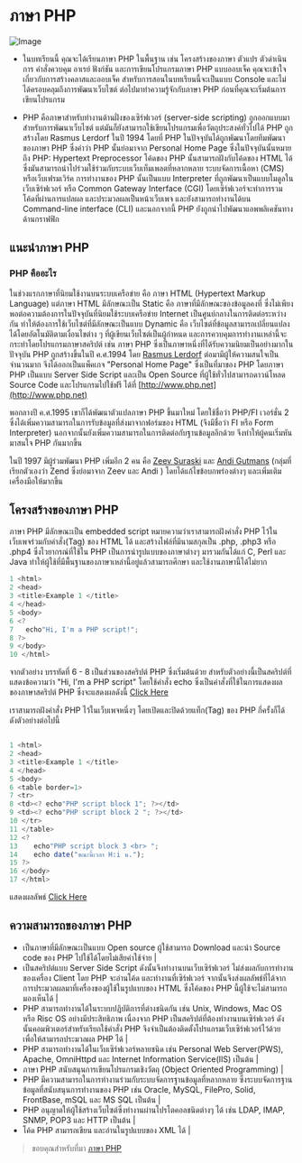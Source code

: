 ﻿# ภาษา PHP
![Image](https://www.crispinfox.com/wp-content/uploads/2015/10/php.jpg)


* ในบทเรียนนี้ คุณจะได้เรียนภาษา PHP ในพื้นฐาน เช่น โครงสร้างของภาษา ตัวแปร ตัวดำเนินการ คำสั่งควบคุม อาเรย์ ฟังก์ชัน และการเขียนโปรแกรมภาษา PHP แบบออบเจ็ค คุณจะเข้าใจเกี่ยวกับการสร้างคลาสและออบเจ็ค สำหรับการสอนในบทเรียนนี้จะเป็นแบบ Console และไม่ได้ครอบคลุมถึงการพัฒนาเว็บไซต์ ต่อไปมาทำความรู้จักกับภาษา PHP ก่อนที่คุณจะเริ่มต้นการเขียนโปรแกรม

* PHP คือภาษาสำหรับทำงานด้านฝั่งของเซิร์ฟเวอร์ (server-side scripting) ถูกออกแบบมาสำหรับการพัฒนาเว็บไซต์ แต่มันก็ยังสามารถใช้เขียนโปรแกรมเพื่อวัตถุประสงค์ทั่วไปได้ PHP ถูกสร้างโดย Rasmus Lerdorf ในปี 1994 โดยที่ PHP ในปัจจุบันได้ถูกพัฒนาโดยทีมพัฒนาของภาษา PHP ซึ่งคำว่า PHP นั้นย่อมาจาก Personal Home Page ซึ่งในปัจจุบันนั้นหมายถึง PHP: Hypertext Preprocessor โค้ดของ PHP นั้นสามารถฝังกับโค้ดของ HTML ได้ ซึ่งมันสามารถนำไปร่วมใช้ร่วมกับระบบเว็บเท็มเพลตที่หลากหลาย ระบบจัดการเนื้อหา (CMS) หรือเว็บเฟรมเวิร์ค การทำงานของ PHP นั้นเป็นแบบ Interpreter ที่ถูกพัฒนาเป็นแบบโมดูลในเว็บเซิร์ฟเวอร์ หรือ Common Gateway Interface (CGI) โดยเซิร์ฟเวอร์จะทำการรวมโค้ดที่ผ่านการแปลผล และประมวลผลเป็นหน้าเว็บเพจ และยังสามารถทำงานได้บน Command-line interface (CLI) และนอกจากนี้ PHP ยังถูกนำไปพัฒนาแอพพลิเคชันทางด้านกราฟฟิก



## แนะนำภาษา PHP
### PHP คืออะไร
  ในช่วงแรกภาษาที่นิยมใช้งานบนระบบเครือข่าย คือ ภาษา HTML (Hypertext Markup Language) แต่ภาษา HTML มีลักษณะเป็น Static คือ ภาษาที่มีลักษณะของข้อมูลคงที่ ซึ่งไม่เพียงพอต่อความต้องการในปัจจุบันที่นิยมใช้ระบบเครือข่าย Internet เป็นศูนย์กลางในการติดต่อระหว่างกัน ทำให้ต้องการใช้เว็บไซต์ที่มีลักษณะเป็นแบบ Dynamic คือ เว็บไซต์ที่ข้อมูลสามารถเปลี่ยนแปลงได้โดยอัตโนมัติตามเงื่อนไขต่าง ๆ ที่ผู้เขียนเว็บไซต์เป็นผู้กำหนด และการควบคุมการทำงานเหล่านี้จะกระทำโดยโปรแกรมภาษาสคริปต์ เช่น ภาษา PHP ซึ่งเป็นภาษาหนึ่งที่ได้รับความนิยมเป็นอย่างมากในปัจจุบัน
 PHP ถูกสร้างขึ้นในปี ค.ศ.1994 โดย [Rasmus Lerdorf](http://lerdorf.com/bio.php) ต่อมามีผู้ให้ความสนใจเป็นจำนวนมาก จึงได้ออกเป็นแพ็คเกจ "Personal Home Page" ซึ่งเป็นที่มาของ PHP โดยภาษา PHP เป็นแบบ Server Side Script และเป็น Open Source ที่ผู้ใช้ทั่วไปสามารถดาวน์โหลด Source Code และโปรแกรมไปใช้ฟรี ได้ที่ [http://www.php.net](http://www.php.net)
  
  พอกลางปี ค.ศ.1995 เขาก็ได้พัฒนาตัวแปลภาษา PHP ขึ้นมาใหม่ โดยใช้ชื่อว่า PHP/FI เวอร์ชั่น 2 ซึ่งได้เพิ่มความสามารถในการรับข้อมูลที่ส่งมาจากฟอร์มของ HTML (จึงมีชื่อว่า FI หรือ Form Interpreter) นอกจากนั้นยังเพิ่มความสามารถในการติดต่อกับฐานข้อมูลอีกด้วย จึงทำให้ผู้คนเริ่มหันมาสนใจ PHP กันมากขึ้น 
  
  ในปี 1997 มีผู้ร่วมพัฒนา PHP เพิ่มอีก 2 คน คือ [Zeev Suraski](https://en.wikipedia.org/wiki/Zeev_Suraski) และ [Andi Gutmans](https://en.wikipedia.org/wiki/Andi_Gutmans) (กลุ่มที่เรียกตัวเองว่า Zend ซึ่งย่อมาจาก Zeev และ Andi ) โดยได้แก้ไขข้อบกพร่องต่างๆ และเพิ่มเติมเครื่องมือให้มากขึ้น
## โครงสร้างของภาษา PHP
ภาษา PHP มีลักษณะเป็น embedded script หมายความว่าเราสามารถฝังคำสั่ง PHP ไว้ในเว็บเพจร่วมกับคำสั่ง(Tag) ของ HTML ได้ และสร้างไฟล์ที่มีนามสกุลเป็น .php, .php3 หรือ .php4 ซึ่งไวยากรณ์ที่ใช้ใน PHP เป็นการนำรูปแบบของภาษาต่างๆ มารวมกันได้แก่ C, Perl และ Java ทำให้ผู้ใช้ที่มีพื้นฐานของภาษาเหล่านี้อยู่แล้วสามารถศึกษา และใช้งานภาษานี้ได้ไม่ยาก


```javascript 
1 <html> 
2 <head> 
3 <title>Example 1 </title> 
4 </head> 
5 <body>
6 <? 
7   echo"Hi, I'm a PHP script!"; 
8 ?> 
9 </body> 
10 </html>
 ```
 จากตัวอย่าง บรรทัดที่ 6 - 8 เป็นส่วนของสคริปต์ PHP ซึ่งเริ่มต้นด้วย <? ตามด้วยคำสั่งที่เรียกฟังก์ชั่นหรือข้อความ และปิดท้ายด้วย ?> สำหรับตัวอย่างนี้เป็นสคริปต์ที่แสดงข้อความว่า "Hi, I'm a PHP script" โดยใช้คำสั่ง echo ซึ่งเป็นคำสั่งที่ใช้ในการแสดงผลของภาษาสคริปต์ PHP ซึ่งจะแสดงผลดังนี้ [Click Here](http://www.mwit.ac.th/~jeab/40201/example/ex1.php)

 เราสามารถฝังคำสั่ง PHP ไว้ในเว็บเพจหนึ่งๆ โดยเปิดและปิดด้วยแท็ก(Tag) ของ PHP กี่ครั้งก็ได้ ดังตัวอย่างต่อไปนี้
```javascript 

1 <html> 
2 <head> 
3 <title>Example 1 </title>
4 </head> 
5 <body>
6 <table border=1>
7 <tr>
8 <td><? echo"PHP script block 1"; ?></td>
9 <td><? echo"PHP script block 2 "; ?></td>
10 </tr>
11 </table>
12 <? 
13    echo"PHP script block 3 <br> ";
14    echo date("ขณะนี้เวลา H:i น."); 
15 ?> 
16 </body> 
17 </html>
 ```
แสดงผลลัพธ์ [Click Here](http://www.mwit.ac.th/~jeab/40201/example/ex2.php)
## ความสามารถของภาษา PHP
* เป็นภาษาที่มีลักษณะเป็นแบบ Open source ผู้ใช้สามารถ Download และนำ Source code ของ PHP ไปใช้ได้โดยไม่เสียค่าใช้จ่าย |
* เป็นสคริปต์แบบ Server Side Script ดังนั้นจึงทำงานบนเว็บเซิร์ฟเวอร์ ไม่ส่งผลกับการทำงานของเครื่อง Client โดย PHP จะอ่านโค้ด และทำงานที่เซิร์ฟเวอร์ จากนั้นจึงส่งผลลัพธ์ที่ได้จากการประมวลผลมาที่เครื่องของผู้ใช้ในรูปแบบของ HTML ซึ่งโค้ดของ PHP นี้ผู้ใช้จะไม่สามารถมองเห็นได้ |
* PHP สามารถทำงานได้ในระบบปฎิบัติการที่ต่างชนิดกัน เช่น Unix, Windows, Mac OS หรือ Risc OS อย่างมีประสิทธิภาพ เนื่องจาก PHP เป็นสคริปต์ที่ต้องทำงานบนเซิร์ฟเวอร์ ดังนั้นคอมพิวเตอร์สำหรับเรียกใช้คำสั่ง PHP จึงจำเป็นต้องติดตั้งโปรแกรมเว็บเซิร์ฟเวอร์ไว้ด้วย เพื่อให้สามารถประมวลผล PHP ได้ |
* PHP สามารถทำงานได้ในเว็บเซิร์ฟเวอร์หลายชนิด เช่น Personal Web Server(PWS), Apache, OmniHttpd และ Internet Information Service(IIS) เป็นต้น |
* ภาษา PHP สนับสนุนการเขียนโปรแกรมเชิงวัตถุ (Object Oriented Programming) |
* PHP มีความสามารถในการทำงานร่วมกับระบบจัดการฐานข้อมูลที่หลากหลาย ซึ่งระบบจัดการฐานข้อมูลที่สนับสนุนการทำงานของ PHP เช่น Oracle, MySQL, FilePro, Solid, FrontBase, mSQL และ MS SQL เป็นต้น |
* PHP อนุญาตให้ผู้ใช้สร้างเว็บไซต์ซึ่งทำงานผ่านโปรโตคอลชนิดต่างๆ ได้ เช่น LDAP, IMAP, SNMP, POP3 และ HTTP เป็นต้น |
* โค้ด PHP สามารถเขียน และอ่านในรูปแบบของ XML ได้ |


> ขอบคุณสำหรับที่มา [ภาษา PHP](http://marcuscode.com/lang/php)